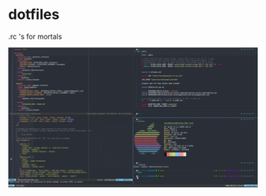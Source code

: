 # dotfiles
.rc 's for mortals

![preview](https://raw.githubusercontent.com/audacioustux/paste/master/Screenshot%202021-08-25%20at%202.46.10%20PM.png)
